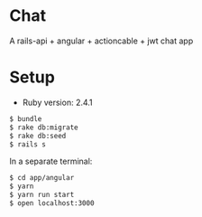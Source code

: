 # Chat

A rails-api + angular + actioncable + jwt chat app

Setup
=====

* Ruby version: 2.4.1

```bash
$ bundle
$ rake db:migrate
$ rake db:seed
$ rails s
```
In a separate terminal:
```bash
$ cd app/angular
$ yarn
$ yarn run start
$ open localhost:3000
```
